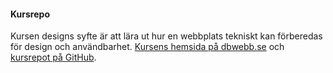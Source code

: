 #### Kursrepo

Kursen designs syfte är att lära ut hur en webbplats tekniskt kan förberedas för design och användbarhet. [Kursens hemsida på dbwebb.se](https://dbwebb.se/kurser/design-v2) och [kursrepot på GitHub](https://github.com/dbwebb-se/design).
